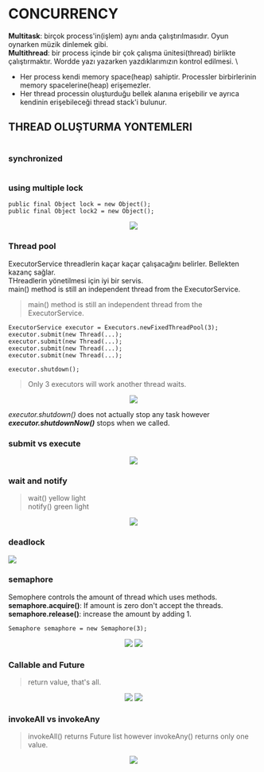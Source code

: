 # CONCURRENCY

**Multitask**: birçok process'in(işlem) aynı anda çalıştırılmasıdır. Oyun oynarken müzik dinlemek gibi.\
**Multithread**: bir process içinde bir çok çalışma ünitesi(thread) birlikte çalıştırmaktır. Wordde yazı yazarken yazdıklarımızın kontrol edilmesi. \
* Her process kendi memory space(heap) sahiptir. Processler birbirlerinin memory spacelerine(heap) erişemezler.
* Her thread processin oluşturduğu bellek alanına erişebilir ve ayrıca kendinin erişebileceği thread stack'i bulunur.


## THREAD OLUŞTURMA YONTEMLERI

<div align="center">
    <img src="img.png" alt="">
</div> 

### synchronized
<div align="center">
    <img src="img_1.png" alt="">
</div> 

### using multiple lock
    public final Object lock = new Object();
    public final Object lock2 = new Object();

<div align="center">
<img src="img_2.png">
</div>

### Thread pool
ExecutorService threadlerin kaçar kaçar çalışacağını belirler. Bellekten kazanç sağlar. \
THreadlerin yönetilmesi için iyi bir servis. \
main() method is still an independent thread from the
ExecutorService.
> main() method is still an independent thread from the ExecutorService.

    ExecutorService executor = Executors.newFixedThreadPool(3);
    executor.submit(new Thread(...);
    executor.submit(new Thread(...);
    executor.submit(new Thread(...);
    executor.submit(new Thread(...);

    executor.shutdown();
> Only 3 executors will work another thread waits.


<div align="center">
<img src="img_9.png">
</div> 

_executor.shutdown()_ does not actually stop any task however _**executor.shutdownNow()**_ stops when we called.

### submit vs execute
<div align="center">
<img src="img_10.png">
</div>

### wait and notify
>   wait() yellow light \
notify() green light

<div align="center">
<img src="img_3.png">
</div>


### deadlock

<div>
<img src="img_5.png">
</div>

### semaphore
Semophere controls the amount of thread which uses methods.\
**semaphore.acquire()**: If amount is zero don't accept the threads.
**semaphore.release()**: increase the amount by adding 1.

    Semaphore semaphore = new Semaphore(3);
    

<div align="center">
<img src="img_6.png">
<img src="img_7.png">
</div>

### Callable and Future
> return value, that's all.
<div align="center">
<img src="img_8.png">
<img src="img_11.png">
</div>

### invokeAll vs invokeAny
> invokeAll() returns Future list however invokeAny() returns only one value.

<div align="center">
<img src="img_12.png">
</div>

